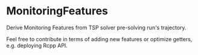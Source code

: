 # MonitoringFeatures
Derive Monitoring Features from TSP solver pre-solving run's trajectory.

Feel free to contribute in terms of adding new features or optimize getters, e.g. deploying Rcpp API.

